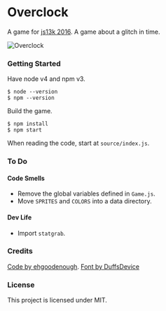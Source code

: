 # Overclock #

A game for [js13k 2016](http://2016.js13kgames.com). A game about a glitch in time.

![Overclock](http://i.imgur.com/MK3MwRu.png)

### Getting Started ###

Have node v4 and npm v3.

    $ node --version
    $ npm --version

Build the game.

    $ npm install
    $ npm start

When reading the code, start at `source/index.js`.

### To Do ###

#### Code Smells ####
- Remove the global variables defined in `Game.js`.
- Move `SPRITES` and `COLORS` into a data directory.

#### Dev Life ####

- Import `statgrab`.

### Credits ###

[Code by ehgoodenough](http://github.com/ehgoodenough/overclock). [Font by DuffsDevice](http://www.pentacom.jp/pentacom/bitfontmaker2/gallery/?id=468)


### License ###

This project is licensed under MIT.
